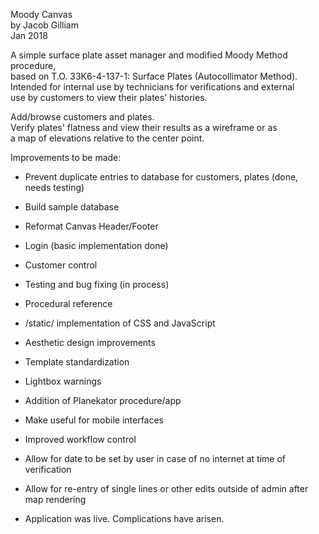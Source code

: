 Moody Canvas  
by Jacob Gilliam  
Jan 2018  

A simple surface plate asset manager and modified Moody Method procedure,  
  based on T.O. 33K6-4-137-1: Surface Plates (Autocollimator Method).  
Intended for internal use by technicians for verifications and external  
  use by customers to view their plates' histories.  

Add/browse customers and plates.  
Verify plates' flatness and view their results as a wireframe or as  
  a map of elevations relative to the center point.  

Improvements to be made:  
- Prevent duplicate entries to database for customers, plates (done, needs testing)  
- Build sample database  
- Reformat Canvas Header/Footer  
- Login (basic implementation done)
- Customer control  
- Testing and bug fixing (in process)  
- Procedural reference  
- /static/ implementation of CSS and JavaScript  
- Aesthetic design improvements  
- Template standardization  
- Lightbox warnings  
- Addition of Planekator procedure/app  
- Make useful for mobile interfaces  
- Improved workflow control  
- Allow for date to be set by user in case of no internet at time of verification  
- Allow for re-entry of single lines or other edits outside of admin after map rendering
  
- Application was live. Complications have arisen.

